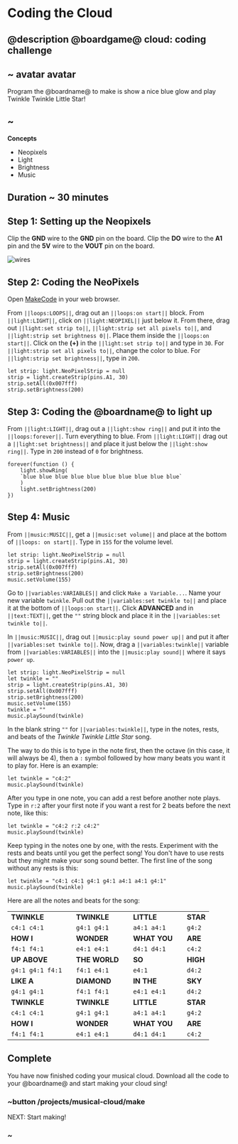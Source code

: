 # Coding the Cloud

## @description @boardgame@ cloud: coding challenge

## ~ avatar avatar 

Program the @boardname@ to make is show a nice blue glow and play Twinkle Twinkle Little Star!

## ~

**Concepts**

* Neopixels
* Light
* Brightness
* Music 

## Duration ~ 30 minutes

## Step 1: Setting up the Neopixels 

Clip the **GND** wire to the **GND** pin on the board. Clip the **DO** wire to the **A1** pin and the **5V** wire to the **VOUT** pin on the board.

![wires](/static/cp/projects/musical-cloud/wires.jpg)

## Step 2: Coding the NeoPixels

Open [MakeCode](@homeurl@) in your web browser.

From ``||loops:LOOPS||``, drag out an ``||loops:on start||`` block. From ``||light:LIGHT||``, click on ``||light:NEOPIXEL||`` just below it. From there, drag out ``||light:set strip to||``, ``||light:strip set all pixels to||``, and ``||light:strip set brightness 0||``. Place them inside the ``||loops:on start||``.  Click on the **(+)** in the ``||light:set strip to||`` and type in `30`. For ``||light:strip set all pixels to||``, change the color to blue. For ``||light:strip set brightness||``, type in `200`.

```blocks
let strip: light.NeoPixelStrip = null
strip = light.createStrip(pins.A1, 30)
strip.setAll(0x007fff)
strip.setBrightness(200)
```

## Step 3: Coding the @boardname@ to light up

From ``||light:LIGHT||``, drag out a ``||light:show ring||`` and put it into the ``||loops:forever||``. Turn everything to blue. From ``||light:LIGHT||`` drag out a ``||light:set brightness||`` and place it just below the ``||light:show ring||``. Type in `200` instead of `0` for brightness. 

```blocks
forever(function () {
    light.showRing(
    `blue blue blue blue blue blue blue blue blue blue`
    )
    light.setBrightness(200)
})
```

## Step 4: Music

From ``||music:MUSIC||``, get a ``||music:set volume||`` and place at the bottom of ``||loops: on start||``. Type in ``155`` for the volume level.

```blocks
let strip: light.NeoPixelStrip = null
strip = light.createStrip(pins.A1, 30)
strip.setAll(0x007fff)
strip.setBrightness(200)
music.setVolume(155)
```

Go to ``||variables:VARIABLES||`` and click ``Make a Variable...``. Name your new variable ``twinkle``. Pull out the ``||variables:set twinkle to||`` and place it at the bottom of ``||loops:on start||``. Click **ADVANCED** and in ``||text:TEXT||``, get the ``""`` string block and place it in the ``||variables:set twinkle to||``.

In ``||music:MUSIC||``, drag out ``||music:play sound power up||`` and put it after ``||variables:set twinkle to||``. Now, drag a ``||variables:twinkle||`` variable from ``||variables:VARIABLES||`` into the ``||music:play sound||`` where it says ``power up``. 

```blocks
let strip: light.NeoPixelStrip = null
let twinkle = ""
strip = light.createStrip(pins.A1, 30)
strip.setAll(0x007fff)
strip.setBrightness(200)
music.setVolume(155)
twinkle = ""
music.playSound(twinkle)
```

In the blank string  `""` for ``||variables:twinkle||``, type in the notes, rests, and beats of the _Twinkle Twinkle Little Star_ song. 

The way to do this is to type in the note first, then the octave (in this case, it will always be 4), then a `:` symbol followed by how many beats you want it to play for. Here is an example:

```block
let twinkle = "c4:2"
music.playSound(twinkle)
```

After you type in one note, you can add a rest before another note plays. Type in `r:2` after your first note if you want a rest for 2 beats before the next note, like this:

```block
let twinkle = "c4:2 r:2 c4:2"
music.playSound(twinkle)
```

Keep typing in the notes one by one, with the rests. Experiment with the rests and beats until you get the perfect song! You don't have to use rests but they might make your song sound better. The first line of the song without any rests is this:

```block
let twinkle = "c4:1 c4:1 g4:1 g4:1 a4:1 a4:1 g4:1"
music.playSound(twinkle)
```

Here are all the notes and beats for the song: 

| | | | | | | |
|-|-|-|-|-|-|-|
| **TWINKLE** | | **TWINKLE** | | **LITTLE** | | **STAR** |
| `c4:1 c4:1` | | `g4:1 g4:1` | | `a4:1 a4:1` | | `g4:2` |
| **HOW I** | | **WONDER** | | **WHAT YOU** | | **ARE** |
| `f4:1 f4:1` | | `e4:1 e4:1` | | `d4:1 d4:1` | | `c4:2` |
| **UP ABOVE** | | **THE WORLD** | | **SO** | | **HIGH** |
| `g4:1 g4:1 f4:1` | | `f4:1 e4:1` | | `e4:1` | | `d4:2` |
| **LIKE A** | | **DIAMOND** | | **IN THE** | | **SKY** |
| `g4:1 g4:1` | | `f4:1 f4:1` | | `e4:1 e4:1` | | `d4:2` |
| **TWINKLE** | | **TWINKLE** | | **LITTLE** | | **STAR** |
| `c4:1 c4:1` | | `g4:1 g4:1` | | `a4:1 a4:1` | | `g4:2` |
| **HOW I** | | **WONDER** | | **WHAT YOU** | | **ARE** |
| `f4:1 f4:1` | | `e4:1 e4:1` | | `d4:1 d4:1` | | `c4:2` |

## Complete

You have now finished coding your musical cloud. Download all the code to your @boardname@ and start making your cloud sing!

### ~button /projects/musical-cloud/make

NEXT: Start making!

### ~
